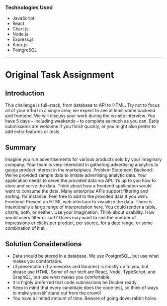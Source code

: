 ### Technologies Used

* JavaScript
* React
* Chart.js
* Node.js
* Express.js
* Knex.js
* PostgreSQL

---

# Original Task Assignment

## Introduction

This challenge is full-stack, from database to API to HTML. Try not to focus all of your effort in a single area; we expect to see at least some backend and frontend. We will discuss your work during the on-site interview.
You have 5 days – including weekends – to complete as much as you can. Early submissions are welcome if you finish quickly, or you might also prefer to add extra features or tests.

## Summary

Imagine you run advertisements for various products sold by your imaginary company. Your team is very interested in gathering advertising analytics to gauge product interest in the marketplace.
Problem Statement
Backend: We’ve provided sample data to imitate advertising analytic data. Your application needs to serve the provided data via API. It’s up to you how to store and serve the data. Think about how a frontend application would want to consume the data. Many enterprise APIs support filtering and sorting, for instance. Feel free to add to the provided data if you wish.
Frontend: Present an HTML web interface to visualize the data. There is intentionally a large range of interpretation here. You could render a table, charts, both, or neither. Use your imagination. Think about usability. How would users filter or sort? Users may want to see the number of impressions or clicks per product, per source, for a date range, or some combination of it all.

## Solution Considerations

- Data should be stored in a database. We use PostgreSQL, but use what makes you comfortable.
- UI presentation (frameworks and libraries) is mostly up to you, but please use HTML. Some of our tech are React, Node, TypeScript, and GraphQL, but use what makes you comfortable.
- It is highly preferred that code submissions be Docker ready.
- Keep in mind that every candidate does the code test, so think of ways to make yourself
stand out from the crowd!
- You have a limited amount of time. Beware of going down rabbit holes.
